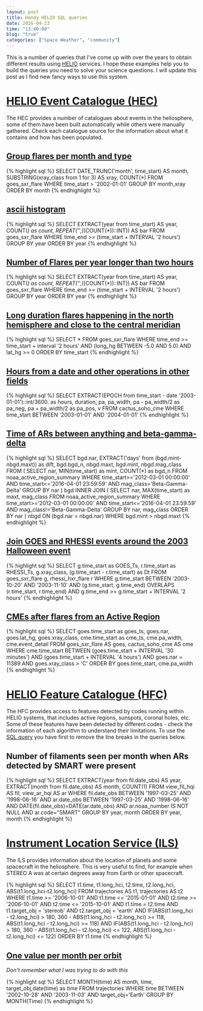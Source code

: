 ```yaml
---
layout: post
title: Handy HELIO SQL queries
date: 2016-04-23
time: "13:40:00"
blog: "true"
categories: ["Space Weather", "community"]
---
```


This is a number of queries that I've come up with over the years to obtain
different results using [HELIO](http://helio-vo.eu) services. I hope these
examples help you to build the queries you need to solve your science questions.
I will update this post as I find new fancy ways to use this system.

# [HELIO Event Catalogue (HEC)](http://hec.helio-vo.eu/)

The HEC provides a number of catalogues about events in the heliosphere, some of
them have been built automatically while others were manually gathered. Check
each catalogue source for the information about what it contains and how has
been populated.

## [Group flares per month and type](http://hec.helio-vo.eu/hec/hec_gui_free.php?sql=SELECT+DATE_TRUNC%28%27month%27%2C+time_start%29+AS+month%2C++SUBSTRING%28xray_class+from+1+for+3%29+AS+xray%2C+COUNT%28*%29+FROM+goes_sxr_flare+WHERE+time_start+%3E+%272002-01-01%27+GROUP+BY+month%2Cxray+ORDER+BY+month%0D%0A)

{% highlight sql %}
SELECT 
    DATE_TRUNC('month', time_start) AS month, SUBSTRING(xray_class from 1 for 3) AS xray, 
    COUNT(*) 
  FROM goes_sxr_flare 
    WHERE time_start > '2002-01-01' 
    GROUP BY month,xray 
    ORDER BY month
{% endhighlight %}

## [ascii histogram](http://hec.helio-vo.eu/hec/hec_gui_free.php?sql=SELECT++EXTRACT%28year+from+time_start%29+AS+year%2C+COUNT%28*%29+as+count%2C+REPEAT%28%27*%27%2C%28%28COUNT%28*%29%29%3A%3AINT%29%29+AS+bar+FROM+goes_sxr_flare+WHERE+time_end+%3E%3D+%28time_start+%2B+INTERVAL+%272+hours%27%29++GROUP+BY+year+ORDER+BY+year%0D%0A)

{% highlight sql %}
SELECT 
    EXTRACT(year from time_start) AS year, COUNT(*) as count, 
    REPEAT('*',((COUNT(*))::INT)) AS bar 
  FROM goes_sxr_flare 
    WHERE time_end >= (time_start + INTERVAL '2 hours')  
    GROUP BY year ORDER BY year
{% endhighlight %}

## [Number of Flares per year longer than two hours](http://hec.helio-vo.eu/hec/hec_gui_free.php?sql=select++extract%28year+from+time_start%29+as+year%2C+count%28*%29+as+count%2C+repeat%28%27*%27%2C%28%28count%28*%29%29%3A%3Aint%29%29+as+bar+from+goes_sxr_flare+where+time_end+%3E%3D+%28time_start+%2B+interval+%272+hours%27%29++group+by+year+order+by+year%0D%0A)

{% highlight sql %}
SELECT 
    EXTRACT(year from time_start) AS year, COUNT(*) as count, 
    REPEAT('*',((COUNT(*))::INT)) AS bar 
  FROM goes_sxr_flare 
    WHERE time_end >= (time_start + INTERVAL '2 hours') 
    GROUP BY year
    ORDER BY year
{% endhighlight %}

## [Long duration flares happening in the north hemisphere and close to the central meridian](http://hec.helio-vo.eu/hec/hec_gui_free.php?sql=select+*+from+goes_sxr_flare+where+time_end+%3E%3D+time_start+%2B+interval+%272+hours%27+and+%28long_hg+between+-5.0+and+5.0%29+and+lat_hg+%3E%3D+0+order+by+time_start%0D%0A)

{% highlight sql %}
SELECT * FROM goes_sxr_flare
    WHERE time_end >= time_start + interval '2 hours' AND
          (long_hg BETWEEN -5.0 AND 5.0) AND
          lat_hg >= 0 
    ORDER BY time_start
{% endhighlight %}

## [Hours from a date and other operations in other fields](http://hec.helio-vo.eu/hec/hec_gui_free.php?sql=select+extract+%28EPOCH+from+time_start+-+date+%272003-01-01%27%29%3A%3Aint%2F3600.+as+hours%2C+duration%2C+pa%2C+pa_width%2C+pa+-+pa_width%2F2+as+pa_neg%2C+pa+%2B+pa_width%2F2+as+pa_pos%2C+v+from+cactus_soho_cme+where+time_start+between+%272003-01-01%27+and+%272004-01-01%27%0D%0A%0D%0A%0D%0A)

{% highlight sql %}
SELECT EXTRACT(EPOCH from time_start - date '2003-01-01')::int/3600. as hours, 
       duration, pa, pa_width, pa - pa_width/2 as pa_neg, pa + pa_width/2 as pa_pos, v 
   FROM cactus_soho_cme 
     WHERE time_start BETWEEN '2003-01-01' AND '2004-01-01'
{% endhighlight %}

## [Time of ARs between anything and beta-gamma-delta](http://hec.helio-vo.eu/hec/hec_gui_free.php?sql=select+bgd.nar%2C+extract%28%27days%27+from+%28bgd.mint-nbgd.maxt%29%29+as+dift%2C+bgd.bgd_n%2C+nbgd.maxt%2C+bgd.mint%2C+nbgd.mag_class+from+%28select+nar%2C+min%28time_start%29+as+mint%2C+count%28*%29+as+bgd_n+from+noaa_active_region_summary+where+time_start%3E%3D%272012-03-01+00%3A00%3A00%27+AND+time_start%3C%3D%272016-04-01+23%3A59%3A59%27+and+mag_class%3D%27Beta-Gamma-Delta%27+group+by+nar%29+bgd+inner+join+%28select+nar%2C+max%28time_start%29+as+maxt%2C+mag_class+from+noaa_active_region_summary+where+time_start%3E%3D%272012-03-01+00%3A00%3A00%27+AND+time_start%3C%3D%272016-04-01+23%3A59%3A59%27+and+mag_class!%3D%27Beta-Gamma-Delta%27+group+by+nar%2C+mag_class+order+by+nar%29+nbgd+on+%28bgd.nar+%3D+nbgd.nar%29+where+bgd.mint+%3E+nbgd.maxt)

{% highlight sql %}
SELECT
   bgd.nar, EXTRACT('days' from (bgd.mint-nbgd.maxt)) as dift, bgd.bgd_n, 
   nbgd.maxt, bgd.mint, nbgd.mag_class 
FROM 
   (
   SELECT 
      nar, MIN(time_start) as mint, COUNT(*) as bgd_n 
     FROM noaa_active_region_summary 
       WHERE time_start>='2012-03-01 00:00:00' AND time_start<='2016-04-01 23:59:59' AND 
             mag_class='Beta-Gamma-Delta' 
       GROUP BY nar
   ) bgd 
INNER JOIN 
   (
   SELECT 
      nar, MAX(time_start) as maxt, mag_class 
   FROM noaa_active_region_summary 
     WHERE time_start>='2012-03-01 00:00:00' AND time_start<='2016-04-01 23:59:59' AND 
           mag_class!='Beta-Gamma-Delta' 
     GROUP BY nar, mag_class 
     ORDER BY nar
   ) nbgd 
ON (bgd.nar = nbgd.nar) WHERE bgd.mint > nbgd.maxt
{% endhighlight %}

## [Join GOES and RHESSI events around the 2003 Halloween event](http://hec.helio-vo.eu/hec/hec_gui_free.php?sql=select+g.time_start+as+GOES_Ts%2C+r.time_start+as+RHESSI_Ts%2C+g.xray_class%2C+%28g.time_start+-+r.time_start%29+as+Dt+from+goes_sxr_flare+g%2C+rhessi_hxr_flare+r+where+g.time_start+between+%272003-10-20%27+and+%272003-11-10%27+and+%28g.time_start%2C+g.time_end%29+overlaps+%28r.time_start%2C+r.time_end%29+and+g.time_end+%3E%3D+g.time_start+%2B+interval+%272+hours%27%0D%0A)

{% highlight sql %}
SELECT g.time_start as GOES_Ts, r.time_start as RHESSI_Ts, 
       g.xray_class, (g.time_start - r.time_start) as Dt
  FROM goes_sxr_flare g, rhessi_hxr_flare r
    WHERE g.time_start BETWEEN '2003-10-20' AND '2003-11-10' AND
          (g.time_start, g.time_end) OVERLAPS (r.time_start, r.time_end) AND
          g.time_end >= g.time_start + INTERVAL '2 hours'
{% endhighlight %}

## [CMEs after flares from an Active Region](http://hec.helio-vo.eu/hec/hec_gui_free.php?sql=select+goes.time_start+as+goes_ts%2C+goes.nar%2C+goes.lat_hg%2C+goes.xray_class%2C+cme.time_start+as+cme_ts%2C+cme.pa_width%2C+cme.event_detail+from+goes_sxr_flare+as+goes%2C+cactus_soho_cme+as+cme+where+cme.time_start+between+%28goes.time_start+%2B+interval+%2730+minutes%27%29+and+%28goes.time_start+%2B+interval+%274+hours%27%29+and+goes.nar+%3D+11389+and+goes.xray_class+%3E+%27C%27+order+by+goes.time_start%2C+cme.pa_width%0D%0A)

{% highlight sql %}
SELECT goes.time_start as goes_ts, goes.nar, goes.lat_hg, goes.xray_class, 
       cme.time_start as cme_ts, cme.pa_width, cme.event_detail
  FROM goes_sxr_flare AS goes, cactus_soho_cme AS cme 
    WHERE cme.time_start BETWEEN (goes.time_start + INTERVAL '30 minutes') AND 
                                 (goes.time_start + INTERVAL '4 hours') AND
          goes.nar = 11389 AND
          goes.xray_class > 'C'
    ORDER BY goes.time_start, cme.pa_width
{% endhighlight %}

# [HELIO Feature Catalogue (HFC)](http://hfc.helio-vo.eu)

The HFC provides access to features detected by codes running within HELIO
systems, that includes active regions, sunspots, coronal holes, etc. Some of
these features have been detected by different codes - check the information of
each algorithm to understand their limitations. To use the
[SQL query](http://voparis-helio.obspm.fr/hfc-gui/hfc_sql_query.php) you have
first to remove the line breaks in the queries below.

## Number of filaments seen per month when ARs detected by SMART were present

{% highlight sql %}
SELECT EXTRACT(year from fil.date_obs) AS year, 
       EXTRACT(month from fil.date_obs) AS month, COUNT(1) 
   FROM view_fil_hqi AS fil, view_ar_hqi AS ar
     WHERE fil.date_obs BETWEEN '1997-03-25' AND '1998-06-16' AND
           ar.date_obs BETWEEN '1997-03-25' AND '1998-06-16' AND 
           DATE(fil.date_obs)=DATE(ar.date_obs) AND 
           ar.noaa_number IS NOT NULL AND 
           ar.code="SMART" 
     GROUP BY year, month
     ORDER BY year, month
{% endhighlight %}


# [Instrument Location Service (ILS)](http://helio-vo.eu/services/interfaces/helio-ils_uix.php)

The ILS provides information about the location of planets and some spacecraft
in the heliosphere. This is very useful to find, for example when STEREO A was
at certain degrees away from Earth or other spacecraft.

{% highlight sql %}
SELECT t1.time, t1.long_hci, t2.time, t2.long_hci,
       ABS(t1.long_hci-t2.long_hci)
   FROM trajectories AS t1, trajectories AS t2
     WHERE t1.time >= '2006-10-01' AND t1.time <= '2015-01-01' AND
           t2.time >= '2006-10-01' AND t2.time <= '2015-10-01' AND
           t1.time = t2.time AND
           t1.target_obj = 'stereob' AND t2.target_obj = 'earth' AND
           IF(ABS(t1.long_hci - t2.long_hci) > 180,
              360 - ABS(t1.long_hci - t2.long_hci) >= 118,
              ABS(t1.long_hci - t2.long_hci) >= 118) AND
           IF(ABS(t1.long_hci - t2.long_hci) > 180,
              360 - ABS(t1.long_hci - t2.long_hci) <= 122,
              ABS(t1.long_hci - t2.long_hci) <= 122)
     ORDER BY t1.time
{% endhighlight %}


## [One value per month per orbit](http://helio-vo.eu/services/interfaces/helio-ils_soap8.php?qtype=0&sql=SELECT+MONTH%28time%29+AS+month%2C+time%2C+target_obj%2Cdate%28time%29+as+time+from+trajectories+where+time+between+%272002-10-28%27+and+%272003-11-03%27+AND+%28target_obj%3D%27Earth%27%29+GROUP+BY+MONTH%28Time%29&format=html&process=1)

*Don't remember what I was trying to do with this*

{% highlight sql %}
SELECT MONTH(time) AS month, time, target_obj,date(time) as time 
  FROM trajectories 
    WHERE time BETWEEN '2002-10-28' AND '2003-11-03' AND 
          target_obj='Earth'
    GROUP BY MONTH(Time)
{% endhighlight %}

